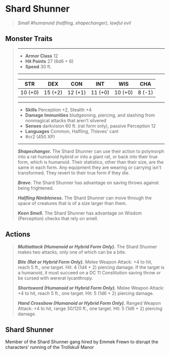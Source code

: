 # Shard Shunner
>*Small #humanoid (halfling, shapechanger), lawful evil*
## Monster Traits
>___
>- **Armor Class** 12
>- **Hit Points** 27 (6d6 + 6)
>- **Speed** 30 ft.
>___
>|STR|DEX|CON|INT|WIS|CHA|
>|:---:|:---:|:---:|:---:|:---:|:---:|
>|10 (+0)|15 (+2)|12 (+1)|11 (+0)|10 (+0)|8 (-1)|
>___
>- **Skills** Perception +2, Stealth +4
>- **Damage Immunities** bludgeoning, piercing, and slashing from nonmagical attacks that aren't silvered
>- **Senses** darkvision 60 ft. (rat form only), passive Perception 12
>- **Languages** Common, Halfling, Thieves' cant
>- #cr2 (450 XP)
>___
>***Shapechanger.*** The Shard Shunner can use their action to polymorph into a rat-humanoid hybrid or into a giant rat, or back into their true form, which is humanoid. Their statistics, other than their size, are the same in each form. Any equipment they are wearing or carrying isn't transformed. They revert to their true form if they die.  
>
>***Brave.*** The Shard Shunner has advantage on saving throws against being frightened.  
>
>***Halfling Nimbleness.*** The Shard Shunner can move through the space of creatures that is of a size larger than them.  
>
>***Keen Smell.*** The Shard Shunner has advantage on Wisdom (Perception) checks that rely on smell.  
>
## Actions
>***Multiattack (Humanoid or Hybrid Form Only).*** The Shard Shunner makes two attacks, only one of which can be a bite.  
>
>***Bite (Rat or Hybrid Form Only).*** Melee Weapon Attack: +4 to hit, reach 5 ft., one target. Hit: 4 (1d4 + 2) piercing damage. If the target is a humanoid, it must succeed on a DC 11 Constitution saving throw or be cursed with wererat lycanthropy.  
>
>***Shortsword (Humanoid or Hybrid Form Only).*** Melee Weapon Attack: +4 to hit, reach 5 ft., one target. Hit: 5 (1d6 + 2) piercing damage.  
>
>***Hand Crossbow (Humanoid or Hybrid Form Only).*** Ranged Weapon Attack: +4 to hit, range 30/120 ft., one target. Hit: 5 (1d6 + 2) piercing damage.
## Shard Shunner
Member of the Shard Shunner gang hired by Emmek Frewn to disrupt the characters' running of the Trollskull Manor